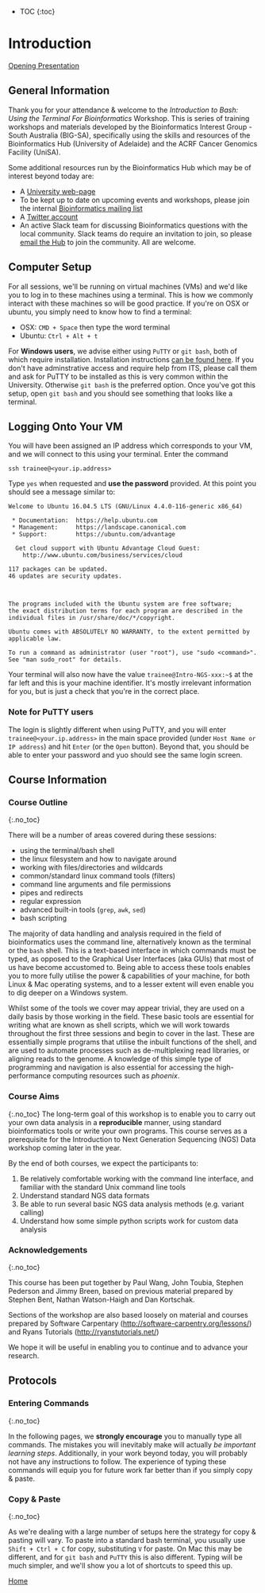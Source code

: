 * TOC
{:toc}

# Introduction

[Opening Presentation](https://gitpitch.com/BIG-SA/BASH-Intro-2018/)

## General Information

Thank you for your attendance & welcome to the *Introduction to Bash: Using the Terminal For Bioinformatics* Workshop.
This is series of training workshops and materials developed by the Bioinformatics Interest Group - South Australia (BIG-SA), specifically using the skills and resources of the Bioinformatics Hub (University of Adelaide) and the ACRF Cancer Genomics Facility (UniSA).

Some additional resources run by the Bioinformatics Hub which may be of interest beyond today are:

- A [University web-page](http://www.adelaide.edu.au/bioinformatics-hub/)
- To be kept up to date on upcoming events and workshops, please join the internal [Bioinformatics mailing list](http://list.adelaide.edu.au/mailman/listinfo/bioinfo)
- A [Twitter account](https://twitter.com/UofABioinfoHub/)
- An active Slack team for discussing Bioinformatics questions with the local community. Slack teams do require an invitation to join, so please [email the Hub](mailto:bioinf_hub@adelaide.edu.au) to join the community. All are welcome.

## Computer Setup

For all sessions, we'll be running on virtual machines (VMs) and we'd like you to log in to these machines using a terminal.
This is how we commonly interact with these machines so will be good practice.
If you're on OSX or ubuntu, you simply need to know how to find a terminal:

- OSX: `CMD + Space` then type the word terminal
- Ubuntu: `Ctrl + Alt + t`

For **Windows users**, we advise either using `PuTTY` or `git bash`, both of which require installation.
Installation instructions [can be found here](../install/windowsInstall.md).
If you don't have adminstrative access and require help from ITS, please call them and ask for PuTTY to be installed as this is very common within the University.
Otherwise `git bash` is the preferred option.
Once you've got this setup, open `git bash` and you should see something that looks like a terminal.


## Logging Onto Your VM

You will have been assigned an IP address which corresponds to your VM, and we will connect to this using your terminal.
Enter the command

```
ssh trainee@<your.ip.address>
```

Type `yes` when requested and **use the password** provided.
At this point you should see a message similar to:

```
Welcome to Ubuntu 16.04.5 LTS (GNU/Linux 4.4.0-116-generic x86_64)

 * Documentation:  https://help.ubuntu.com
 * Management:     https://landscape.canonical.com
 * Support:        https://ubuntu.com/advantage

  Get cloud support with Ubuntu Advantage Cloud Guest:
    http://www.ubuntu.com/business/services/cloud

117 packages can be updated.
46 updates are security updates.



The programs included with the Ubuntu system are free software;
the exact distribution terms for each program are described in the
individual files in /usr/share/doc/*/copyright.

Ubuntu comes with ABSOLUTELY NO WARRANTY, to the extent permitted by
applicable law.

To run a command as administrator (user "root"), use "sudo <command>".
See "man sudo_root" for details.

```

Your terminal will also now have the value `trainee@Intro-NGS-xxx:~$` at the far left and this is your machine identifier.
It's mostly irrelevant information for you, but is just a check that you're in the correct place.

### Note for PuTTY users

The login is slightly different when using PuTTY, and you will enter `trainee@<your.ip.address>` in the main space provided (under `Host Name or IP address`) and hit `Enter` (or the `Open` button).
Beyond that, you should be able to enter your password and yuo should see the same login screen.


## Course Information

### Course Outline
{:.no_toc}

There will be a number of areas covered during these sessions:

- using the terminal/bash shell
- the linux filesystem and how to navigate around
- working with files/directories and wildcards
- common/standard linux command tools (filters)
- command line arguments and file permissions
- pipes and redirects
- regular expression
- advanced built-in tools (`grep`, `awk`, `sed`)
- bash scripting

The majority of data handling and analysis required in the field of bioinformatics uses the command line, alternatively known as the terminal or the `bash` shell.
This is a text-based interface in which commands must be typed, as opposed to the Graphical User Interfaces (aka GUIs) that most of us have become accustomed to.
Being able to access these tools enables you to more fully utilise the power & capabilities of your machine, for both Linux & Mac operating systems, and to a lesser extent will even enable you to dig deeper on a Windows system.

Whilst some of the tools we cover may appear trivial, they are used on a daily basis by those working in the field.
These basic tools are essential for writing what are known as shell scripts, which we will work towards throughout the first three sessions and begin to cover in the last.
These are essentially simple programs that utilise the inbuilt functions of the shell, and are used to automate processes such as de-multiplexing read libraries, or aligning reads to the genome.
A knowledge of this simple type of programming and navigation is also essential for accessing the high-performance computing resources such as *phoenix*.

### Course Aims
{:.no_toc}
The long-term goal of this workshop is to enable you to carry out your own data analysis in a **reproducible** manner, using standard bioinformatics tools or write your own programs.
This course serves as a prerequisite for the Introduction to Next Generation Sequencing (NGS) Data workshop coming later in the year.

By the end of both courses, we expect the participants to:
1. Be relatively comfortable working with the command line interface, and familiar with the standard Unix command line tools
2. Understand standard NGS data formats
3. Be able to run several basic NGS data analysis methods (e.g. variant calling)
4. Understand how some simple python scripts work for custom data analysis

### Acknowledgements
{:.no_toc}

This course has been put together by Paul Wang, John Toubia, Stephen Pederson and Jimmy Breen, based on previous material prepared by Stephen Bent, Nathan Watson-Haigh and Dan Kortschak.

Sections of the workshop are also based loosely on material and courses prepared
by Software Carpentary (http://software-carpentry.org/lessons/) and Ryans Tutorials
(http://ryanstutorials.net/)

We hope it will be useful in enabling you to continue and to advance your research.

## Protocols

### Entering Commands
{:.no_toc}

In the following pages, we **strongly encourage** you to manually type all commands.
The mistakes you will inevitably make will actually *be important learning steps*.
Additionally, in your work beyond today, you will probably not have any instructions to follow.
The experience of typing these commands will equip you for future work far better than if you simply copy & paste.

### Copy & Paste
{:.no_toc}

As we're dealing with a large number of setups here the strategy for copy & pasting will vary.
To paste into a standard bash terminal, you usually use `Shift + Ctrl + C` for copy, substituting `V` for paste.
On Mac this may be different, and for `git bash` and `PuTTY` this is also different.
Typing will be much simpler, and we'll show you a lot of shortcuts to speed this up.


[Home](https://big-sa.github.io/BASH-Intro-2018/)
